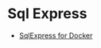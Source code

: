 # Sql Express

* [SqlExpress for Docker](https://github.com/brogersyh/Dockerfiles-for-windows/tree/master/sqlexpress)
